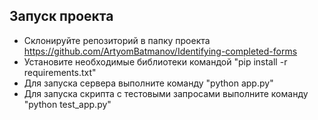 ## Запуск проекта 

 - Склонируйте репозиторий в папку проекта https://github.com/ArtyomBatmanov/Identifying-completed-forms
 - Установите необходимые библиотеки командой "pip install -r requirements.txt"
 - Для запуска сервера выполните команду "python app.py"
 - Для запуска скрипта с тестовыми запросами выполните команду "python test_app.py"